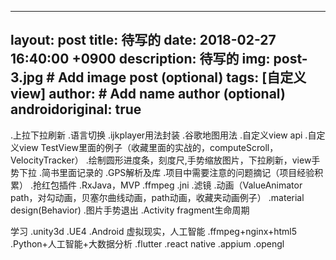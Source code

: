 
---
layout: post
title: 待写的
date:  2018-02-27 16:40:00 +0900
description: 待写的
img: post-3.jpg # Add image post (optional)
tags: [自定义view]
author: # Add name author (optional)
androidoriginal: true
---

.上拉下拉刷新
.语言切换
.ijkplayer用法封装
.谷歌地图用法
.自定义view api
.自定义view TestView里面的例子（收藏里面的实战的，computeScroll，VelocityTracker）
.绘制圆形进度条，刻度尺,手势缩放图片，下拉刷新，view手势下拉
.简书里面记录的
.GPS解析及库
.项目中需要注意的问题摘记（项目经验积累）
.抢红包插件
.RxJava，MVP
.ffmpeg
.jni
.滤镜
.动画（ValueAnimator path，对勾动画，贝塞尔曲线动画，path动画，收藏夹动画例子）
.material design(Behavior)
.图片手势退出
.Activity fragment生命周期


学习
.unity3d
.UE4
.Android 虚拟现实，人工智能
.ffmpeg+nginx+html5
.Python+人工智能+大数据分析
.flutter
.react native
.appium
.opengl
